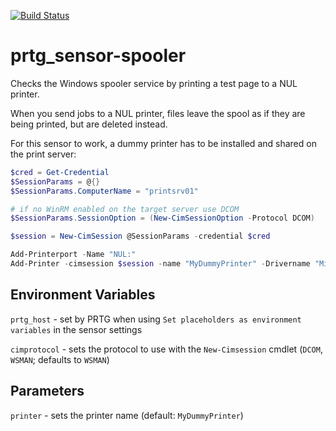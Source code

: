 [![Build Status](https://dev.azure.com/john-doe1/prtg_sensor-spooler/_apis/build/status/joxz.prtg_sensor-spooler?branchName=master)](https://dev.azure.com/john-doe1/prtg_sensor-spooler/_build/latest?definitionId=1&branchName=master)

# prtg_sensor-spooler

Checks the Windows spooler service by printing a test page to a NUL printer.

When you send jobs to a NUL printer, files leave the spool as if they are being printed, but are deleted instead.

For this sensor to work, a dummy printer has to be installed and shared on the print server:

```powershell
$cred = Get-Credential
$SessionParams = @{}
$SessionParams.ComputerName = "printsrv01"

# if no WinRM enabled on the target server use DCOM
$SessionParams.SessionOption = (New-CimSessionOption -Protocol DCOM)

$session = New-CimSession @SessionParams -credential $cred

Add-Printerport -Name "NUL:"
Add-Printer -cimsession $session -name "MyDummyPrinter" -Drivername "Microsoft XPS Document Writer v4" -portname "NUL:"
```

## Environment Variables

`prtg_host` - set by PRTG when using `Set placeholders as environment variables` in the sensor settings

`cimprotocol` - sets the protocol to use with the `New-Cimsession` cmdlet (`DCOM`, `WSMAN`; defaults to `WSMAN`) 

## Parameters

`printer` - sets the printer name (default: `MyDummyPrinter`)